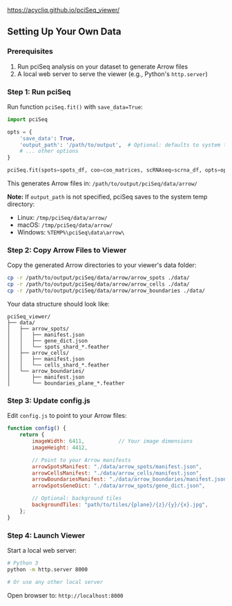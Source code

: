 https://acycliq.github.io/pciSeq_viewer/

[//]: # ()
[//]: # ()
[//]: # ()
[//]: # (# Counts per Class)

[//]: # ()
[//]: # ([View interactive charts]&#40;https://acycliq.github.io/deckgl_viewer/counts_per_class.html&#41;)
[//]: # ()
[//]: # (---)

## Setting Up Your Own Data

### Prerequisites

1. Run pciSeq analysis on your dataset to generate Arrow files
2. A local web server to serve the viewer (e.g., Python's `http.server`)

### Step 1: Run pciSeq

Run function `pciSeq.fit()` with `save_data=True`:

```python
import pciSeq

opts = {
    'save_data': True,
    'output_path': '/path/to/output',  # Optional: defaults to system temp dir
    # ... other options
}

pciSeq.fit(spots=spots_df, coo=coo_matrices, scRNAseq=scrna_df, opts=opts)
```

This generates Arrow files in: `/path/to/output/pciSeq/data/arrow/`

**Note:** If `output_path` is not specified, pciSeq saves to the system temp directory:
- Linux: `/tmp/pciSeq/data/arrow/`
- macOS: `/tmp/pciSeq/data/arrow/`
- Windows: `%TEMP%\pciSeq\data\arrow\`

### Step 2: Copy Arrow Files to Viewer

Copy the generated Arrow directories to your viewer's data folder:

```bash
cp -r /path/to/output/pciSeq/data/arrow/arrow_spots ./data/
cp -r /path/to/output/pciSeq/data/arrow/arrow_cells ./data/
cp -r /path/to/output/pciSeq/data/arrow/arrow_boundaries ./data/
```

Your data structure should look like:
```
pciSeq_viewer/
├── data/
│   ├── arrow_spots/
│   │   ├── manifest.json
│   │   ├── gene_dict.json
│   │   └── spots_shard_*.feather
│   ├── arrow_cells/
│   │   ├── manifest.json
│   │   └── cells_shard_*.feather
│   └── arrow_boundaries/
│       ├── manifest.json
│       └── boundaries_plane_*.feather
```

### Step 3: Update config.js

Edit `config.js` to point to your Arrow files:

```javascript
function config() {
    return {
        imageWidth: 6411,           // Your image dimensions
        imageHeight: 4412,

        // Point to your Arrow manifests
        arrowSpotsManifest: "./data/arrow_spots/manifest.json",
        arrowCellsManifest: "./data/arrow_cells/manifest.json",
        arrowBoundariesManifest: "./data/arrow_boundaries/manifest.json",
        arrowSpotsGeneDict: "./data/arrow_spots/gene_dict.json",

        // Optional: background tiles
        backgroundTiles: "path/to/tiles/{plane}/{z}/{y}/{x}.jpg",
    };
}
```

### Step 4: Launch Viewer

Start a local web server:

```bash
# Python 3
python -m http.server 8000

# Or use any other local server
```

Open browser to: `http://localhost:8000`

